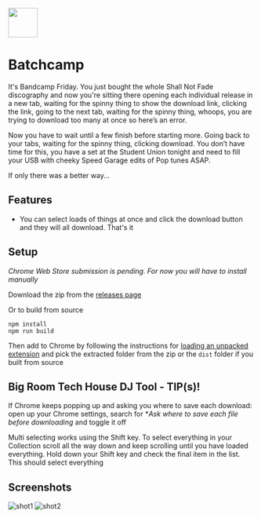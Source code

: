 [<img src="https://user-images.githubusercontent.com/36110276/180657602-a2fedf72-07e1-4fa3-b854-428136e48e14.png" width="60" />](https://user-images.githubusercontent.com/36110276/180657602-a2fedf72-07e1-4fa3-b854-428136e48e14.png)

# Batchcamp

It's Bandcamp Friday. You just bought the whole Shall Not Fade discography and now you're sitting there opening each individual release in a new tab, waiting for the spinny thing to show the download link, clicking the link, going to the next tab, waiting for the spinny thing, whoops, you are trying to download too many at once so here’s an error.

Now you have to wait until a few finish before starting more. Going back to your tabs, waiting for the spinny thing, clicking download. You don’t have time for this, you have a set at the Student Union tonight and need to fill your USB with cheeky Speed Garage edits of Pop tunes ASAP. 

If only there was a better way... 

## Features
- You can select loads of things at once and click the download button and they will all download. That's it

## Setup

*Chrome Web Store submission is pending. For now you will have to install manually*

Download the zip from the [releases page](https://github.com/hyphmongo/batchcamp/releases/tag/v1.0.0)

Or to build from source

```
npm install
npm run build
```

Then add to Chrome by following the instructions for [loading an unpacked extension](https://developer.chrome.com/docs/extensions/mv3/getstarted/#unpacked) and pick the extracted folder from the zip or the `dist` folder if you built from source

## Big Room Tech House DJ Tool - TIP(s)!

If Chrome keeps popping up and asking you where to save each download: open up your Chrome settings, search for **Ask where to save each file before downloading* and toggle it off

Multi selecting works using the Shift key. To select everything in your Collection scroll all the way down and keep scrolling until you have loaded everything. Hold down your Shift key and check the final item in the list. This should select everything


## Screenshots
![shot1](https://user-images.githubusercontent.com/36110276/180657889-18a45dcb-60e6-42d2-bc2f-561a29bd861e.png)
![shot2](https://user-images.githubusercontent.com/36110276/180657891-08de3620-ee7e-4ad4-adf2-27eb75821f97.png)
